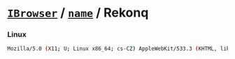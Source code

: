 # [`IBrowser`](/api/main/get-browser.md) / [`name`](../name.md) / Rekonq

### Linux

```sh
Mozilla/5.0 (X11; U; Linux x86_64; cs-CZ) AppleWebKit/533.3 (KHTML, like Gecko) rekonq Safari/533.3
```